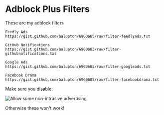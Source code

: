 # Adblock Plus Filters

These are my adblock filters

```
Feedly Ads
https://gist.github.com/balupton/6960605/raw/filter-feedlyads.txt

GitHub Notifications
https://gist.github.com/balupton/6960605/raw/filter-githubnotifications.txt

Google Ads
https://gist.github.com/balupton/6960605/raw/filter-googleads.txt

Facebook Drama
https://gist.github.com/balupton/6960605/raw/filter-facebookdrama.txt
```

Make sure you disable:

![Allow some non-intrusive advertising](http://d.pr/i/oFw8+)

Otherwise these won't work!